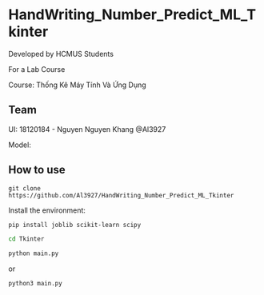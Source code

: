 # HandWriting_Number_Predict_ML_Tkinter
 
Developed by HCMUS Students

For a Lab Course

Course: Thống Kê Máy Tính Và Ứng Dụng

## Team

UI: 18120184 - Nguyen Nguyen Khang @Al3927

Model:

## How to use

```
git clone https://github.com/Al3927/HandWriting_Number_Predict_ML_Tkinter
```

Install the environment:

```bash
pip install joblib scikit-learn scipy
```

```bash
cd Tkinter
```

```python
python main.py
```
or
```python
python3 main.py
```
